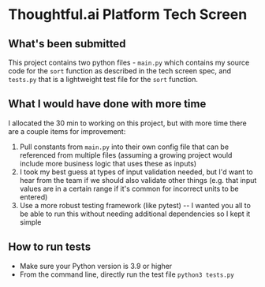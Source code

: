 # Thoughtful.ai Platform Tech Screen

## What's been submitted
This project contains two python files - `main.py` which contains my source code for the `sort` function as described in the tech screen spec, and `tests.py` that is a lightweight test file for the `sort` function.

## What I would have done with more time 
I allocated the 30 min to working on this project, but with more time there are a couple items for improvement:

1. Pull constants from `main.py` into their own config file that can be referenced from multiple files (assuming a growing project
would include more business logic that uses these as inputs)
2. I took my best guess at types of input validation needed, but I'd want to hear from the team if we should also validate
other things (e.g. that input values are in a certain range if it's common for incorrect units to be entered)
3. Use a more robust testing framework (like pytest) -- I wanted you all to be able to run this without needing additional dependencies so I kept it simple


## How to run tests
- Make sure your Python version is 3.9 or higher
- From the command line, directly run the test file `python3 tests.py`